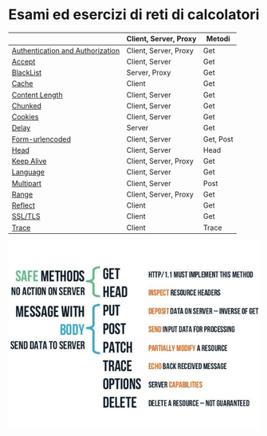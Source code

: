 # Esami ed esercizi di reti di calcolatori

|                                                   |     Client,   Server, Proxy    |     Metodi       |
|---------------------------------------------------|--------------------------------|------------------|
|     [Authentication   and Authorization](auth)    |     Client,   Server, Proxy    |     Get          |
|     [Accept](accept)                              |     Client,   Server           |     Get          |
|     [BlackList](bl)                               |     Server,   Proxy            |     Get          |
|     [Cache](cache)                                |     Client                     |     Get          |
|     [Content   Length](cl)                        |     Client,   Server           |     Get          |
|     [Chunked](ck)                                 |     Client,   Server           |     Get          |
|     [Cookies](cookies)                            |     Client,   Server           |     Get          |
|     [Delay](delay)                                |     Server                     |     Get          |
|     [Form-urlencoded](form-urlencoded)            |     Client,   Server           |     Get, Post    |
|     [Head](head)                                  |     Client,   Server           |     Head         |
|     [Keep Alive](ka)                              |     Client,   Server, Proxy    |     Get          |
|     [Language](lang)                              |     Client,   Server           |     Get          |
|     [Multipart](multipart)                        |     Client,   Server           |     Post         |
|     [Range](range)                                |     Client,   Server, Proxy    |     Get          |
|     [Reflect](reflect)                            |     Client                     |     Get          |
|     [SSL/TLS](ssl-tls)                            |     Client                     |     Get          |
|     [Trace](trace)                                |     Client                     |     Trace        |

![Metodi HTTP](source/http_methods.jpeg)
